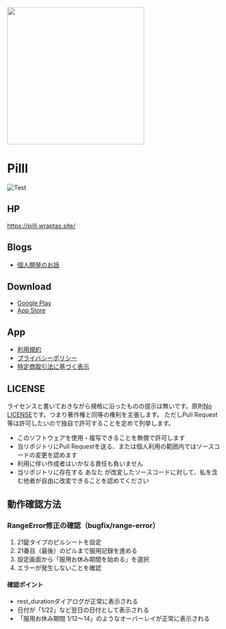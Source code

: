 <img width="320px" src="./homepage/homepage.png" />

# Pilll
![Test](https://github.com/bannzai/Pilll/workflows/Test/badge.svg)

## HP
https://pilll.wraptas.site/

## Blogs
- [個人開発のお話](https://bannzai.hatenadiary.jp/entry/2021/05/10/054207)

## Download
- [Google Play](https://play.google.com/store/apps/details?id=com.mizuki.Ohashi.Pilll)
- [App Store](https://apps.apple.com/jp/app/pilll-%E3%83%94%E3%83%AB%E3%83%AA%E3%83%9E%E3%82%A4%E3%83%B3%E3%83%80%E3%83%BC%E3%81%B4%E3%82%8B%E3%82%8B/id1405931017)

## App
- [利用規約](https://bannzai.github.io/Pilll/Terms)
- [プライバシーポリシー](https://bannzai.github.io/Pilll/PrivacyPolicy)
- [特定商取引法に基づく表示](https://bannzai.github.io/Pilll/SpecifiedCommercialTransactionAct)

## LICENSE
ライセンスと書いておきながら規格に沿ったものの提示は無いです。原則[No LICENSE](https://choosealicense.com/no-permission/)です。つまり著作権と同等の権利を主張します。
ただしPull Request等は許可したいので独自で許可することを定めて列挙します。

- このソフトウェアを使用・複写できることを無償で許可します
- 当リポジトリにPull Requestを送る、または個人利用の範囲内ではソースコードの変更を認めます
- 利用に伴い作成者はいかなる責任も負いません
- 当リポジトリに存在する あなた が改変したソースコードに対して、私を含む他者が自由に改変できることを認めてください

## 動作確認方法

### RangeError修正の確認（bugfix/range-error）
1. 21錠タイプのピルシートを設定
2. 21番目（最後）のピルまで服用記録を進める
3. 設定画面から「服用お休み期間を始める」を選択
4. エラーが発生しないことを確認

#### 確認ポイント
- rest_durationダイアログが正常に表示される
- 日付が「1/22」など翌日の日付として表示される
- 「服用お休み期間 1/12〜14」のようなオーバーレイが正常に表示される

